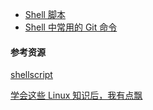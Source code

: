 - [Shell 脚本](./shell/shell.md)
- [Shell 中常用的 Git 命令](./shell/common-git-commands.md)

#### 参考资源

[shellscript](https://www.shellscript.sh/)

[学会这些 Linux 知识后，我有点飘](https://mp.weixin.qq.com/s/ASwocL_67pU01wbq07LBCg)




